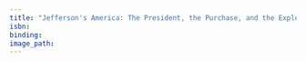 ```yaml
---
title: "Jefferson's America: The President, the Purchase, and the Explorers Who Transformed a Nation"
isbn:
binding:
image_path:
---
```

